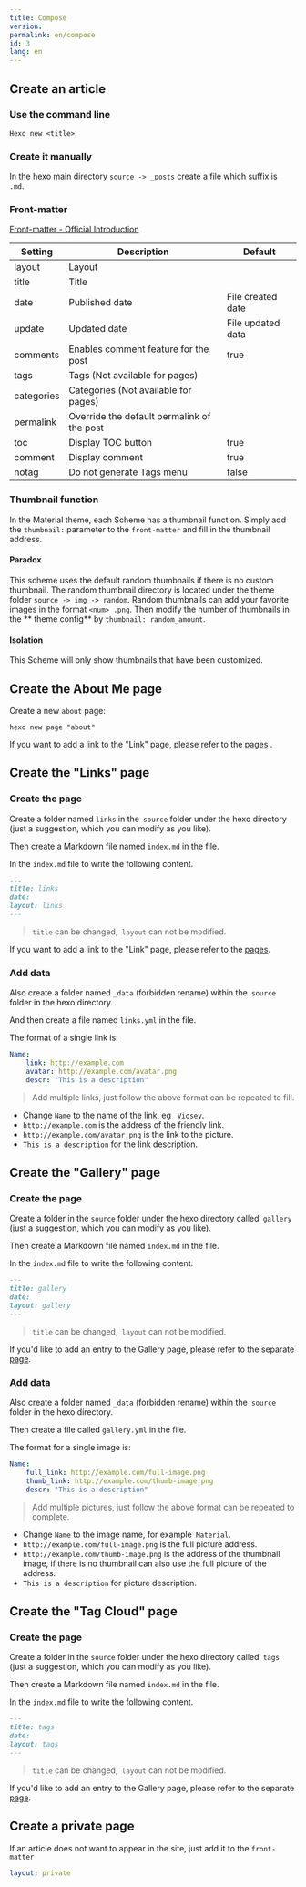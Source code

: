 ```yaml
---
title: Compose
version:
permalink: en/compose
id: 3
lang: en
---
```

## Create an article

### Use the command line

```shell
Hexo new <title>
```

### Create it manually

In the hexo main directory `source -> _posts` create a file which suffix is ` .md`.

### Front-matter

[Front-matter - Official Introduction](https://hexo.io/en/docs/front-matter.html)

| Setting    | Description                              | Default           |
| ---------- | ---------------------------------------- | ----------------- |
| layout     | Layout                                   |                   |
| title      | Title                                    |                   |
| date       | Published date                           | File created date |
| update     | Updated date                             | File updated data |
| comments   | Enables comment feature for the post     | true              |
| tags       | Tags (Not available for pages)           |                   |
| categories | Categories (Not available for pages)     |                   |
| permalink  | Override the default permalink of the post |                   |
| toc        | Display TOC button		                 | true   		     |
| comment    | Display comment	                         | true             |
| notag      | Do not generate Tags menu                | false             |

 

### Thumbnail function

In the Material theme, each Scheme has a thumbnail function.
Simply add the `thumbnail:` parameter to the `front-matter` and fill in the thumbnail address.

#### Paradox

This scheme uses the default random thumbnails if there is no custom thumbnail. The random thumbnail directory is located under the theme folder `source -> img -> random`.
Random thumbnails can add your favorite images in the format `<num> .png`. Then modify the number of thumbnails in the ** theme config** by `thumbnail: random_amount`.

#### Isolation

This Scheme will only show thumbnails that have been customized.

## Create the About Me page

Create a new `about` page:

```shell
hexo new page "about"
```

If you want to add a link to the "Link" page, please refer to the [pages](/en/intro/#pages) .

## Create the "Links" page

### Create the page

Create a folder named `links` in the` source` folder under the hexo directory (just a suggestion, which you can modify as you like).

Then create a Markdown file named `index.md` in the file.

In the `index.md` file to write the following content.

```markdown
---
title: links
date:
layout: links
---
```

> `title` can be changed,` layout` can not be modified.

If you want to add a link to the "Link" page, please refer to the [pages](/en/intro/#pages).

### Add data

Also create a folder named `_data` (forbidden rename) within the` source` folder in the hexo directory.

And then create a file named `links.yml` in the file.

The format of a single link is:

```yaml
Name:
    link: http://example.com
    avatar: http://example.com/avatar.png
    descr: "This is a description"
```

> Add multiple links, just follow the above format can be repeated to fill.

- Change `Name` to the name of the link, eg ` Viosey`.
- `http://example.com` is the address of the friendly link.
- `http://example.com/avatar.png` is the link to the picture.
- `This is a description` for the link description.

## Create the "Gallery" page

### Create the page

Create a folder in the `source` folder under the hexo directory called` gallery` (just a suggestion, which you can modify as you like).

Then create a Markdown file named `index.md` in the file.

In the `index.md` file to write the following content.

```markdown
---
title: gallery
date:
layout: gallery
---
```

> `title` can be changed,` layout` can not be modified.

If you'd like to add an entry to the Gallery page, please refer to the separate [page](/en/intro/#pages).

### Add data

Also create a folder named `_data` (forbidden rename) within the` source` folder in the hexo directory.

Then create a file called `gallery.yml` in the file.

The format for a single image is:

```yaml
Name:
	full_link: http://example.com/full-image.png
	thumb_link: http://example.com/thumb-image.png
	descr: "This is a description"
```

> Add multiple pictures, just follow the above format can be repeated to complete.

- Change `Name` to the image name, for example` Material`.
- `http://example.com/full-image.png` is the full picture address.
- `http://example.com/thumb-image.png` is the address of the thumbnail image, if there is no thumbnail can also use the full picture of the address.
- `This is a description` for picture description.


## Create the "Tag Cloud" page

### Create the page

Create a folder in the `source` folder under the hexo directory called` tags` (just a suggestion, which you can modify as you like).

Then create a Markdown file named `index.md` in the file.

In the `index.md` file to write the following content.

```markdown
---
title: tags
date:
layout: tags
---
```

> `title` can be changed,` layout` can not be modified.

If you'd like to add an entry to the Gallery page, please refer to the separate [page](/en/intro/#pages).


## Create a private page

If an article does not want to appear in the site, just add it to the `front-matter`

```yaml
layout: private
```